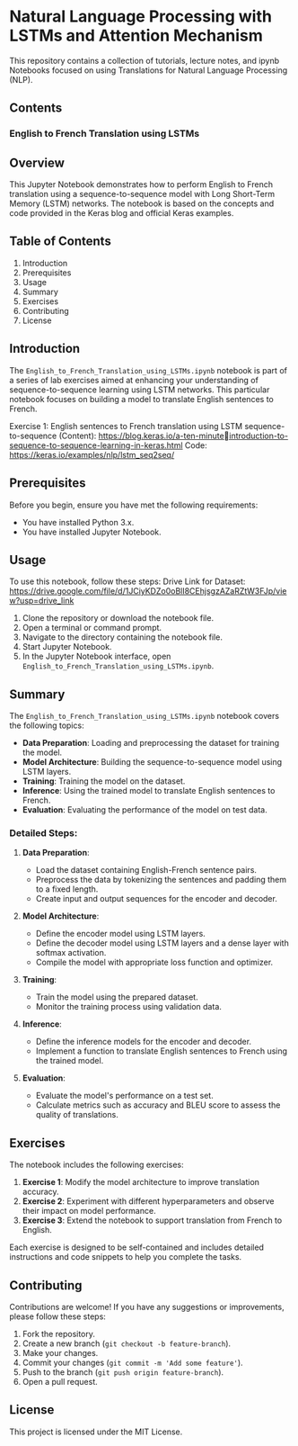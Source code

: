 # Natural Language Processing with LSTMs and Attention Mechanism

This repository contains a collection of tutorials, lecture notes, and ipynb Notebooks focused on using Translations for Natural Language Processing (NLP).

## Contents

### English to French Translation using LSTMs

## Overview

This Jupyter Notebook demonstrates how to perform English to French translation using a sequence-to-sequence model with Long Short-Term Memory (LSTM) networks. The notebook is based on the concepts and code provided in the Keras blog and official Keras examples.

## Table of Contents

1. Introduction
2. Prerequisites
3. Usage
4. Summary
5. Exercises
6. Contributing
7. License

## Introduction

The `English_to_French_Translation_using_LSTMs.ipynb` notebook is part of a series of lab exercises aimed at enhancing your understanding of sequence-to-sequence learning using LSTM networks. This particular notebook focuses on building a model to translate English sentences to French.

Exercise 1: English sentences to French translation using LSTM
sequence-to-sequence (Content): https://blog.keras.io/a-ten-minuteintroduction-to-sequence-to-sequence-learning-in-keras.html
Code: https://keras.io/examples/nlp/lstm_seq2seq/

## Prerequisites

Before you begin, ensure you have met the following requirements:

- You have installed Python 3.x.
- You have installed Jupyter Notebook.

## Usage

To use this notebook, follow these steps:
Drive Link for Dataset: https://drive.google.com/file/d/1JCiyKDZo0oBlI8CEhjsgzAZaRZtW3FJp/view?usp=drive_link

1. Clone the repository or download the notebook file.
2. Open a terminal or command prompt.
3. Navigate to the directory containing the notebook file.
4. Start Jupyter Notebook.
5. In the Jupyter Notebook interface, open `English_to_French_Translation_using_LSTMs.ipynb`.

## Summary

The `English_to_French_Translation_using_LSTMs.ipynb` notebook covers the following topics:

- **Data Preparation**: Loading and preprocessing the dataset for training the model.
- **Model Architecture**: Building the sequence-to-sequence model using LSTM layers.
- **Training**: Training the model on the dataset.
- **Inference**: Using the trained model to translate English sentences to French.
- **Evaluation**: Evaluating the performance of the model on test data.

### Detailed Steps:

1. **Data Preparation**:

   - Load the dataset containing English-French sentence pairs.
   - Preprocess the data by tokenizing the sentences and padding them to a fixed length.
   - Create input and output sequences for the encoder and decoder.

2. **Model Architecture**:

   - Define the encoder model using LSTM layers.
   - Define the decoder model using LSTM layers and a dense layer with softmax activation.
   - Compile the model with appropriate loss function and optimizer.

3. **Training**:

   - Train the model using the prepared dataset.
   - Monitor the training process using validation data.

4. **Inference**:

   - Define the inference models for the encoder and decoder.
   - Implement a function to translate English sentences to French using the trained model.

5. **Evaluation**:
   - Evaluate the model's performance on a test set.
   - Calculate metrics such as accuracy and BLEU score to assess the quality of translations.

## Exercises

The notebook includes the following exercises:

1. **Exercise 1**: Modify the model architecture to improve translation accuracy.
2. **Exercise 2**: Experiment with different hyperparameters and observe their impact on model performance.
3. **Exercise 3**: Extend the notebook to support translation from French to English.

Each exercise is designed to be self-contained and includes detailed instructions and code snippets to help you complete the tasks.

## Contributing

Contributions are welcome! If you have any suggestions or improvements, please follow these steps:

1. Fork the repository.
2. Create a new branch (`git checkout -b feature-branch`).
3. Make your changes.
4. Commit your changes (`git commit -m 'Add some feature'`).
5. Push to the branch (`git push origin feature-branch`).
6. Open a pull request.

## License

This project is licensed under the MIT License.
